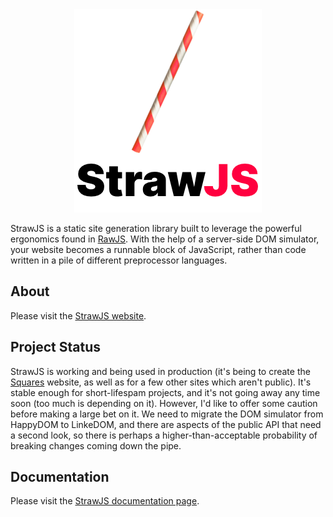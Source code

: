 
<div align="center" style="text-align: center">
<picture>
  <source media="(prefers-color-scheme: dark)" srcset="readme-logo-black.png">
  <source media="(prefers-color-scheme: light)" srcset="readme-logo-white.png">
  <img alt="StrawJS" src="readme-logo-white.png">
</picture>
</div>

StrawJS is a static site generation library built to leverage the powerful ergonomics found in [RawJS](https://www.squaresapp.org/rawjs/). With the help of a server-side DOM simulator, your website becomes a runnable block of JavaScript, rather than code written in a pile of different preprocessor languages.

## About

Please visit the [StrawJS website](https://www.squaresapp.org/strawjs/).

## Project Status

StrawJS is working and being used in production (it's being to create the [Squares](https://www.squaresapp.org/) website, as well as for a few other sites which aren't public). It's stable enough for short-lifespam projects, and it's not going away any time soon (too much is depending on it). However, I'd like to offer some caution before making a large bet on it. We need to migrate the DOM simulator from HappyDOM to LinkeDOM, and there are aspects of the public API that need a second look, so there is perhaps a higher-than-acceptable probability of breaking changes coming down the pipe.

## Documentation

Please visit the [StrawJS documentation page](https://www.squaresapp.org/strawjs/).